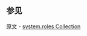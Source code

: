 ## 参见

原文 - [system.roles Collection]( https://docs.mongodb.com/manual/reference/system-roles-collection/ )

